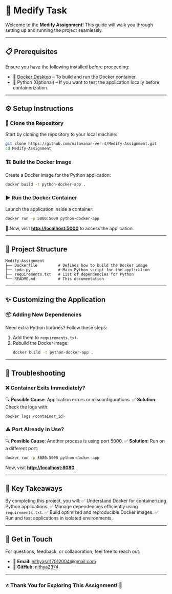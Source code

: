 # 🚀 **Medify Task**

Welcome to the **Medify Assignment**! This guide will walk you through setting up and running the project seamlessly.

---

## 📋 **Prerequisites**
Ensure you have the following installed before proceeding:
- 🐳 [Docker Desktop](https://www.docker.com/products/docker-desktop) – To build and run the Docker container.
- 🐍 Python (Optional) – If you want to test the application locally before containerization.

---

## ⚙️ **Setup Instructions**

### 🔗 Clone the Repository
Start by cloning the repository to your local machine:
```bash
git clone https://github.com/nilavanan-ver-4/Medify-Assignment.git
cd Medify-Assignment
```

### 🏗️ Build the Docker Image
Create a Docker image for the Python application:
```bash
docker build -t python-docker-app .
```

### ▶️ Run the Docker Container
Launch the application inside a container:
```bash
docker run -p 5000:5000 python-docker-app
```
🔗 Now, visit **[http://localhost:5000](http://localhost:5000)** to access the application.

---

## 📂 **Project Structure**
```plaintext
Medify-Assignment
├── Dockerfile         # Defines how to build the Docker image
├── code.py            # Main Python script for the application
├── requirements.txt   # List of dependencies for Python
└── README.md          # This documentation
```

---

## ✨ **Customizing the Application**

### 📦 Adding New Dependencies
Need extra Python libraries? Follow these steps:
1. Add them to `requirements.txt`.
2. Rebuild the Docker image:
   ```bash
   docker build -t python-docker-app .
   ```

---

## 🐛 **Troubleshooting**

### ❌ **Container Exits Immediately?**
🔍 **Possible Cause**: Application errors or misconfigurations.
✅ **Solution**: Check the logs with:
   ```bash
   docker logs <container_id>
   ```

### ⚠️ **Port Already in Use?**
🔍 **Possible Cause**: Another process is using port 5000.
✅ **Solution**: Run on a different port:
   ```bash
   docker run -p 8080:5000 python-docker-app
   ```
   Now, visit **[http://localhost:8080](http://localhost:8080)**.

---

## 🎯 **Key Takeaways**
By completing this project, you will:
✅ Understand Docker for containerizing Python applications.
✅ Manage dependencies efficiently using `requirements.txt`.
✅ Build optimized and reproducible Docker images.
✅ Run and test applications in isolated environments.

---

## 📧 **Get in Touch**
For questions, feedback, or collaboration, feel free to reach out:
- 📩 **Email**: [nithyasri17012004@gmail.com](mailto:nithyasri17012004@gmail.com)
- 🐙 **GitHub**: [nithya2374](https://github.com/nithya2374)

---

### ⭐️ **Thank You for Exploring This Assignment!** 🚀

